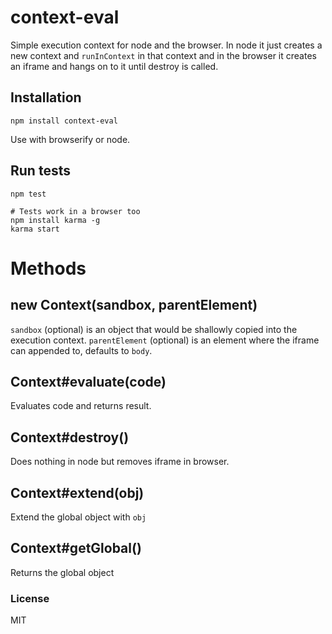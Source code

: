 # context-eval

Simple execution context for node and the browser. In node it just creates a new
context and `runInContext` in that context and in the browser it creates an
iframe and hangs on to it until destroy is called.

## Installation

    npm install context-eval

Use with browserify or node.

## Run tests

    npm test

    # Tests work in a browser too
    npm install karma -g
    karma start

# Methods

## new Context(sandbox, parentElement)

`sandbox` (optional) is an object that would be shallowly copied into the execution context.
`parentElement` (optional) is an element where the iframe can appended to, defaults to `body`.

## Context#evaluate(code)

Evaluates code and returns result.

## Context#destroy()

Does nothing in node but removes iframe in browser.

## Context#extend(obj)

Extend the global object with `obj`

## Context#getGlobal()

Returns the global object

### License

MIT
